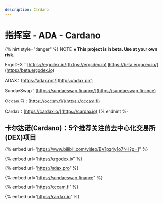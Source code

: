 ```yaml
---
description: Cardano
---
```


# 指挥室 - ADA - Cardano

{% hint style="danger" %}
NOTE: **💀 This project is in beta. Use at your own risk.** 

ErgoDEX：[https://ergodex.io/](https://ergodex.io) [https://beta.ergodex.io/](https://beta.ergodex.io)

ADAX：[https://adax.pro/](https://adax.pro)

SundaeSwap：[https://sundaeswap.finance/](https://sundaeswap.finance)

Occam.Fi：[https://occam.fi/](https://occam.fi)

Cardax：[https://cardax.io/](https://cardax.io)
{% endhint %}

## 卡尔达诺(Cardano)：5个推荐关注的去中心化交易所(DEX)项目

{% embed url="https://www.bilibili.com/video/BV1pq4y1o7NH?p=1" %}

{% embed url="https://ergodex.io" %}

{% embed url="https://adax.pro" %}

{% embed url="https://sundaeswap.finance" %}

{% embed url="https://occam.fi" %}

{% embed url="https://cardax.io" %}
